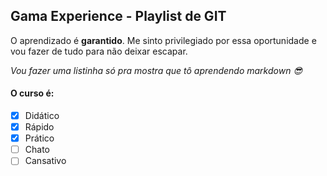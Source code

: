 ## Gama Experience - Playlist de GIT

O aprendizado é **garantido**. Me sinto privilegiado por essa oportunidade e vou fazer de tudo para não deixar escapar.

_Vou fazer uma listinha só pra mostra que tô aprendendo markdown :sunglasses:_

#### O curso é:

- [x] Didático
- [x] Rápido
- [x] Prático
- [ ] Chato
- [ ] Cansativo